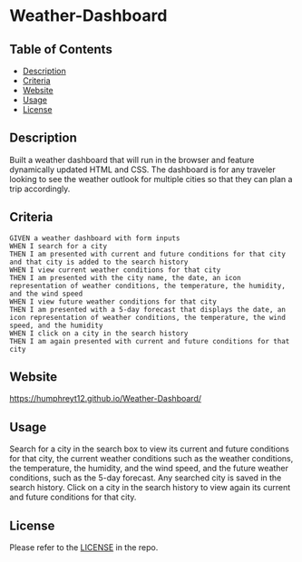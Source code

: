 # Weather-Dashboard

## Table of Contents
 * [Description](#Description)
 * [Criteria](#Criteria)
 * [Website](#Website)
 * [Usage](#Usage)
 * [License](#License)

## Description
Built a weather dashboard that will run in the browser and feature dynamically updated HTML and CSS. The dashboard is for any traveler looking to see the weather outlook for multiple cities so that they can plan a trip accordingly.

## Criteria

```
GIVEN a weather dashboard with form inputs
WHEN I search for a city
THEN I am presented with current and future conditions for that city and that city is added to the search history
WHEN I view current weather conditions for that city
THEN I am presented with the city name, the date, an icon representation of weather conditions, the temperature, the humidity, and the wind speed
WHEN I view future weather conditions for that city
THEN I am presented with a 5-day forecast that displays the date, an icon representation of weather conditions, the temperature, the wind speed, and the humidity
WHEN I click on a city in the search history
THEN I am again presented with current and future conditions for that city
```
## Website 
https://humphreyt12.github.io/Weather-Dashboard/

## Usage 
Search for a city in the search box to view its current and future conditions for that city, the  current weather conditions such as the weather conditions, the temperature, the humidity, and the wind speed, and the future weather conditions, such as the 5-day forecast. Any searched city is saved in the search history. Click on a city in the search history to view again its current and future conditions for that city.


## License
Please refer to the [LICENSE](./LICENSE) in the repo.


